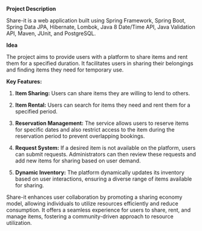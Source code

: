 **Project Description**

Share-it is a web application built using Spring Framework, Spring Boot, Spring Data JPA, Hibernate, Lombok, Java 8 Date/Time API, Java Validation API, Maven, JUnit, and PostgreSQL.

**Idea**

The project aims to provide users with a platform to share items and rent them for a specified duration. It facilitates users in sharing their belongings and finding items they need for temporary use.

**Key Features:**

1. **Item Sharing:** Users can share items they are willing to lend to others.

2. **Item Rental:** Users can search for items they need and rent them for a specified period.

3. **Reservation Management:** The service allows users to reserve items for specific dates and also restrict access to the item during the reservation period to prevent overlapping bookings.

4. **Request System:** If a desired item is not available on the platform, users can submit requests. Administrators can then review these requests and add new items for sharing based on user demand.

5. **Dynamic Inventory:** The platform dynamically updates its inventory based on user interactions, ensuring a diverse range of items available for sharing.

Share-it enhances user collaboration by promoting a sharing economy model, allowing individuals to utilize resources efficiently and reduce consumption. It offers a seamless experience for users to share, rent, and manage items, fostering a community-driven approach to resource utilization.